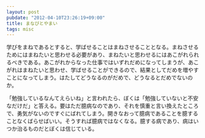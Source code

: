 ```yaml
---
layout: post
pubdate: "2012-04-10T23:26:19+09:00"
title: まなびとやまい
tags: misc
---
```

学びをまねであるとすると、学ばせることはまねさせることとなる。まねさせるためにはまねたいと思わせる必要があり、まねたいと思わせるにはあこがれられるべきである。あこがれからなった仕事ではいずれだめになってしまうが、あこがれはまねたいと思わせ、学ばせることができるので、結果としてだめを増やすことになってしまう。はたしてどうなるのがだめで、どうなるとだめでないのか。

「勉強しているなんてえらいね」と言われたら、ぼくは「勉強していないと不安なだけだ」と答える。要はただ臆病なのであり、それを慎重と言い換えたところで、勇気がないのですぐにばれてしまう。開きなおって臆病であることを臆することなくばらせばいい。そうすれば臆病ではなくなる。臆する病であり、病はいつか治るものだとぼくは信じている。



